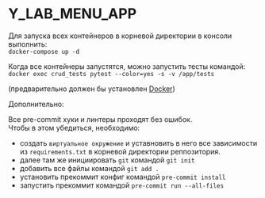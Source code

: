 # Y_LAB_MENU_APP
Для запуска всех контейнеров в корневой директории в консоли выполнить:<br>
`docker-compose up -d`<br>

Когда все контейнеры запустятся, можно запустить тесты командой:<br>
`docker exec crud_tests pytest --color=yes -s -v /app/tests`<br>

(предварительно должен бы установлен <a href="https://www.docker.com/">Docker<a>)

Дополнительно:<br>

Все pre-commit хуки и линтеры проходят без ошибок.<br>
Чтобы в этом убедиться, необходимо:
- создать `виртуальное окружение` и уставновить в него все зависимости из `requirements.txt` в корневой директории реппозитория.
- далее там же инициировать `git` командой `git init`
- добавить все файлы командой `git add . `
- установить прекоммит конфиг командой `pre-commit install`
- запустить прекоммит командой `pre-commit run --all-files`
